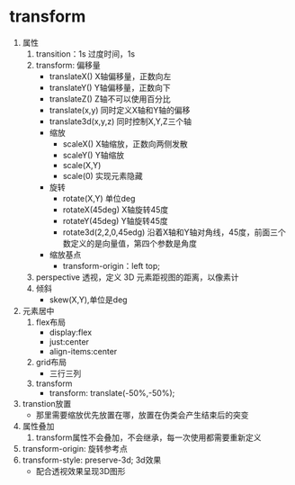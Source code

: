 # transform
1. 属性
    1. transition：1s 过度时间，1s
    2. transform:  偏移量
        - translateX() X轴偏移量，正数向左
        - translateY() Y轴偏移量，正数向下
        - translateZ() Z轴不可以使用百分比
        - translate(x,y) 同时定义X轴和Y轴的偏移
        - translate3d(x,y,z) 同时控制X,Y,Z三个轴
        - 缩放
            - scaleX() X轴缩放，正数向两侧发散
            - scaleY() Y轴缩放
            - scale(X,Y) 
            - scale(0) 实现元素隐藏
        - 旋转
            - rotate(X,Y) 单位deg
            - rotateX(45deg) X轴旋转45度
            - rotateY(45deg) Y轴旋转45度
            - rotate3d(2,2,0,45edg) 沿着X轴和Y轴对角线，45度，前面三个数定义的是向量值，第四个参数是角度
        - 缩放基点
            - transform-origin：left top;
    3. perspective 透视，定义 3D 元素距视图的距离，以像素计
    4. 倾斜
        - skew(X,Y),单位是deg
2. 元素居中
    1. flex布局
        - display:flex
        - just:center
        - align-items:center
    2. grid布局
        - 三行三列
    3. transform
        - transform: translate(-50%,-50%);
3. transtion放置
    - 那里需要缩放优先放置在哪，放置在伪类会产生结束后的突变
4. 属性叠加
    1. transform属性不会叠加，不会继承，每一次使用都需要重新定义
5. transform-origin: 旋转参考点
6. transform-style: preserve-3d; 3d效果 
    - 配合透视效果呈现3D图形